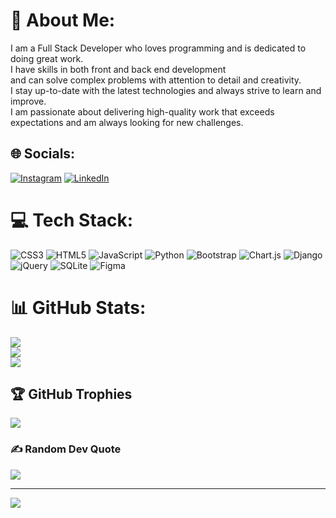 # 💫 About Me:
I am a Full Stack Developer who loves programming and is dedicated to doing great work. <br>I have skills in both front and back end development<br>and can solve complex problems with attention to detail and creativity. <br>I stay up-to-date with the latest technologies and always strive to learn and improve.<br>I am passionate about delivering high-quality work that exceeds expectations and am always looking for new challenges.


## 🌐 Socials:
[![Instagram](https://img.shields.io/badge/Instagram-%23E4405F.svg?logo=Instagram&logoColor=white)](https://instagram.com/lee_mintesnot) [![LinkedIn](https://img.shields.io/badge/LinkedIn-%230077B5.svg?logo=linkedin&logoColor=white)](https://linkedin.com/in/leelshaday-mintesnot) 

# 💻 Tech Stack:
![CSS3](https://img.shields.io/badge/css3-%231572B6.svg?style=for-the-badge&logo=css3&logoColor=white) ![HTML5](https://img.shields.io/badge/html5-%23E34F26.svg?style=for-the-badge&logo=html5&logoColor=white) ![JavaScript](https://img.shields.io/badge/javascript-%23323330.svg?style=for-the-badge&logo=javascript&logoColor=%23F7DF1E) ![Python](https://img.shields.io/badge/python-3670A0?style=for-the-badge&logo=python&logoColor=ffdd54) ![Bootstrap](https://img.shields.io/badge/bootstrap-%23563D7C.svg?style=for-the-badge&logo=bootstrap&logoColor=white) ![Chart.js](https://img.shields.io/badge/chart.js-F5788D.svg?style=for-the-badge&logo=chart.js&logoColor=white) ![Django](https://img.shields.io/badge/django-%23092E20.svg?style=for-the-badge&logo=django&logoColor=white) ![jQuery](https://img.shields.io/badge/jquery-%230769AD.svg?style=for-the-badge&logo=jquery&logoColor=white) ![SQLite](https://img.shields.io/badge/sqlite-%2307405e.svg?style=for-the-badge&logo=sqlite&logoColor=white) 	![Figma](https://img.shields.io/badge/figma-%23F24E1E.svg?style=for-the-badge&logo=figma&logoColor=white)
# 📊 GitHub Stats:
![](https://github-readme-stats.vercel.app/api?username=leelshaday&theme=jolly&hide_border=false&include_all_commits=true&count_private=true)<br/>
![](https://github-readme-streak-stats.herokuapp.com/?user=leelshaday&theme=jolly&hide_border=false)<br/>
![](https://github-readme-stats.vercel.app/api/top-langs/?username=leelshaday&theme=jolly&hide_border=false&include_all_commits=true&count_private=true&layout=compact)

## 🏆 GitHub Trophies
![](https://github-profile-trophy.vercel.app/?username=leelshaday&theme=juicyfresh&no-frame=false&no-bg=false&margin-w=4)

### ✍️ Random Dev Quote
![](https://quotes-github-readme.vercel.app/api?type=horizontal&theme=light)

---
[![](https://visitcount.itsvg.in/api?id=leelshaday&icon=4&color=5)](https://visitcount.itsvg.in)

<!-- Proudly created with GPRM ( https://gprm.itsvg.in ) -->

